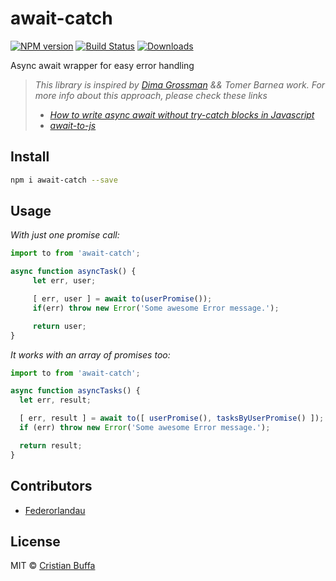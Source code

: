 # await-catch

[![NPM version][npm-image]][npm-url] [![Build Status][travis-image]][travis-url] [![Downloads][downloads-image]][npm-url]

Async await wrapper for easy error handling
> _This library is inspired by [Dima Grossman](http://blog.grossman.io) && Tomer Barnea work. For more info about this approach, please check these links_
> * [_How to write async await without try-catch blocks in Javascript_](https://blog.grossman.io/how-to-write-async-await-without-try-catch-blocks-in-javascript/)
> * [_await-to-js_](https://github.com/scopsy/await-to-js)

## Install

```sh
npm i await-catch --save
```

## Usage

*With just one promise call:*
```javascript
import to from 'await-catch';

async function asyncTask() {
     let err, user;

     [ err, user ] = await to(userPromise());
     if(err) throw new Error('Some awesome Error message.');

     return user;
}
```

*It works with an array of promises too:*

```javascript
import to from 'await-catch';

async function asyncTasks() {
  let err, result;

  [ err, result ] = await to([ userPromise(), tasksByUserPromise() ]);
  if (err) throw new Error('Some awesome Error message.');

  return result;
}
```

## Contributors

* [Federorlandau](https://https://github.com/Fedeorlandau)


## License

MIT © [Cristian Buffa](https://github.com/bufface)

[downloads-image]: https://img.shields.io/npm/dt/parse-model-factory.svg

[npm-url]: https://www.npmjs.com/package/parse-model-factory
[npm-image]: http://img.shields.io/npm/v/parse-model-factory.svg

[travis-url]: https://travis-ci.org/Fedeorlandau/parse-model-factory
[travis-image]: https://travis-ci.org/Fedeorlandau/parse-model-factory.svg

